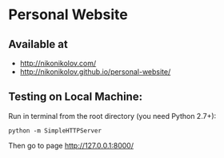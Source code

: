# Personal Website
## Available at 
- http://nikonikolov.com/
- http://nikonikolov.github.io/personal-website/

## Testing on Local Machine:
Run in terminal from the root directory (you need Python 2.7+):
```
python -m SimpleHTTPServer
```
Then go to page http://127.0.0.1:8000/

